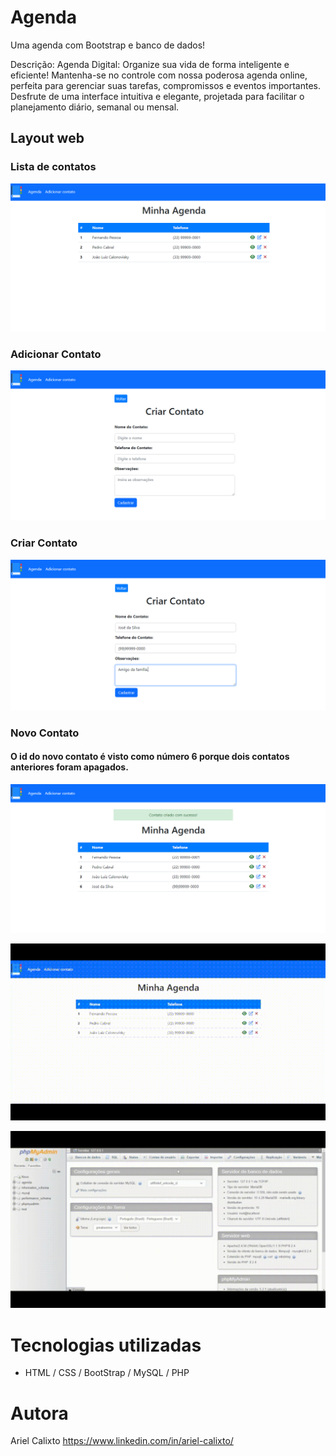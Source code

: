 # Agenda
Uma agenda com Bootstrap e banco de dados!

Descrição: Agenda Digital: Organize sua vida de forma inteligente e eficiente!
Mantenha-se no controle com nossa poderosa agenda online, perfeita para gerenciar suas tarefas, compromissos e eventos importantes.
Desfrute de uma interface intuitiva e elegante, projetada para facilitar o planejamento diário, semanal ou mensal.

## Layout web
### Lista de contatos
![Home](https://github.com/arielklxto/Agenda/blob/main/img/lista_de_contatos.png)

### Adicionar Contato
![Contato](https://github.com/arielklxto/Agenda/blob/main/img/adicionar_contato.png)

### Criar Contato
![Contato](https://github.com/arielklxto/Agenda/blob/main/img/adicionar_contato_2.png)

### Novo Contato

#### O id do novo contato é visto como número 6 porque dois contatos anteriores foram apagados.

![Contato](https://github.com/arielklxto/Agenda/blob/main/img/novo_contato.png)

![Gif do site](https://github.com/arielklxto/Agenda/blob/main/img/agenda_gif.gif)

![GIF do banco de dados](https://github.com/arielklxto/Agenda/blob/main/img/banco_de_dados_gif.gif)

# Tecnologias utilizadas
- HTML / CSS / BootStrap / MySQL / PHP
  
# Autora
Ariel Calixto
https://www.linkedin.com/in/ariel-calixto/
